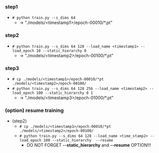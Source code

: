 ### step1
- `# python train.py --s_dims 64`
  - -> "./models/<timestamp1\>/epoch-00010/*.pt"

### step2
- `# python train.py --s_dims 64 128 --load_name <timestamp1> --load_epoch 10 --static_hierarchy 0`
  - -> "./models/<timestamp2\>/epoch-00100/\*.pt"

### step3
- `# cp ./models/<timestamp1>/epoch-00010/*pt ./models/<timestamp2>/epoch-00100/`
- `# python train.py --s_dims 64 128 256 --load_name <timestamp2> --load_epoch 100 --static_hierarchy 0 1`
  - -> "./models/<timestamp3\>/epoch-01000/\*.pt"


### (option) resume training
- (step2)
  - `# cp ./models/<timestamp1>/epoch-00010/*pt ./models/<timestamp2>/epoch-00100/`
  - `# python train.py --s_dims 64 128 --load_name <time_stamp2> --load_epoch 100 --static_hierarchy  --resume `
    - DO NOT FORGET **--static_hierarchy** and **--resume** OPTION!!!